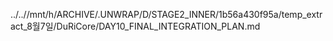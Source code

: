 ../..//mnt/h/ARCHIVE/.UNWRAP/D/STAGE2_INNER/1b56a430f95a/temp_extract_8월7일/DuRiCore/DAY10_FINAL_INTEGRATION_PLAN.md